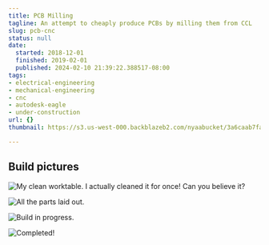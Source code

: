 ```yaml
---
title: PCB Milling
tagline: An attempt to cheaply produce PCBs by milling them from CCL
slug: pcb-cnc
status: null
date:
  started: 2018-12-01
  finished: 2019-02-01
  published: 2024-02-10 21:39:22.388517-08:00
tags:
- electrical-engineering
- mechanical-engineering
- cnc
- autodesk-eagle
- under-construction
url: {}
thumbnail: https://s3.us-west-000.backblazeb2.com/nyaabucket/3a6caab7fa69acee59e41e8b13664d1aee1b99e9ddc0b01647a1e1a1b346858d/completed-cnc.jpg

---
```


## Build pictures

![My clean worktable. I actually cleaned it for once! Can you believe it?](https://s3.us-west-000.backblazeb2.com/nyaabucket/b10a2f7bcb6d95052aa9359c5e06b98f6e3159b105ec89a0ab9031f8dd68b58a/clean-desk.jpg)

![All the parts laid out.](https://s3.us-west-000.backblazeb2.com/nyaabucket/c4d3b27fb958e817039a96e4c72af85026b5852231e21c8fb3120a04beb65f9d/parts.jpg)

![Build in progress.](https://s3.us-west-000.backblazeb2.com/nyaabucket/67d5ac80ea04933fa1cfa539c42b4ebc8070ed8b93b36912daa2f137433be311/progress.jpg)

![Completed!](https://s3.us-west-000.backblazeb2.com/nyaabucket/3a6caab7fa69acee59e41e8b13664d1aee1b99e9ddc0b01647a1e1a1b346858d/completed-cnc.jpg)